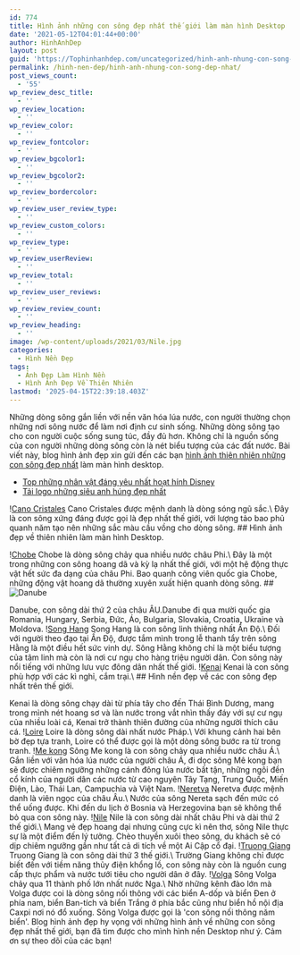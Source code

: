 ```yaml
---
id: 774
title: Hình ảnh những con sông đẹp nhất thế giới làm màn hình Desktop
date: '2021-05-12T04:01:44+00:00'
author: HinhAnhDep
layout: post
guid: 'https://Tophinhanhdep.com/uncategorized/hinh-anh-nhung-con-song-dep-nhat/'
permalink: /hinh-nen-dep/hinh-anh-nhung-con-song-dep-nhat/
post_views_count:
  - '55'
wp_review_desc_title:
  - ''
wp_review_location:
  - ''
wp_review_color:
  - ''
wp_review_fontcolor:
  - ''
wp_review_bgcolor1:
  - ''
wp_review_bgcolor2:
  - ''
wp_review_bordercolor:
  - ''
wp_review_user_review_type:
  - ''
wp_review_custom_colors:
  - ''
wp_review_type:
  - ''
wp_review_userReview:
  - ''
wp_review_total:
  - ''
wp_review_user_reviews:
  - ''
wp_review_review_count:
  - ''
wp_review_heading:
  - ''
image: /wp-content/uploads/2021/03/Nile.jpg
categories:
  - Hình Nền Đẹp
tags:
  - Ảnh Đẹp Làm Hình Nền
  - Hình Ảnh Đẹp Về Thiên Nhiên
lastmod: '2025-04-15T22:39:18.403Z'
---
```

Những dòng sông gắn liền với nền văn hóa lúa nước, con người thường chọn những nơi sông nước để làm nơi định cư sinh sống. Những dòng sông tạo cho con người cuộc sống sung túc, đầy đủ hơn. Không chỉ là nguồn sống của con người những dòng sông còn là nét biểu tượng của các đất nước. Bài viết này, blog hình ảnh đẹp xin gửi đến các bạn [hình ảnh thiên nhiên những con sông đẹp nhất](https://tophinhanhdep.com/hinh-nen-dep/hinh-anh-nhung-con-song-dep-nhat/) làm màn hình desktop.

- [Top những nhân vật đáng yêu nhất hoạt hính Disney](https://tophinhanhdep.com/hinh-nen-dep/hinh-nen-dt-nhan-vat-hoat-hinh-disney/)
- [Tải logo những siêu anh húng đẹp nhất](https://tophinhanhdep.com/hinh-nen-dep/hinh-nen-dien-thoai-logo-avenger/)

\![Cano Cristales](https://tophinhanhdep.com/wp-content/uploads/2021/03/Cano-Cristales.jpg) Cano Cristales được mệnh danh là dòng sóng ngũ sắc.\ Đây là con sông xứng đáng được gọi là đẹp nhất thế giới, với lượng tảo bao phủ quanh năm tạo nên những sắc màu cầu vồng cho dòng sông. ## Hình ảnh đẹp về thiên nhiên làm màn hình Desktop.

\![Chobe](https://tophinhanhdep.com/wp-content/uploads/2021/03/Chobe.jpg) Chobe là dòng sông chảy qua nhiều nước châu Phi.\ Đây là một trong những con sông hoang dã và kỳ lạ nhất thế giới, với một hệ động thực vật hết sức đa dạng của châu Phi. Bao quanh công viên quốc gia Chobe, những động vật hoang dã thường xuyên xuất hiện quanh dòng sông. ## ![Danube](https://tophinhanhdep.com/wp-content/uploads/2021/03/Danube.jpg)

Danube, con sông dài thứ 2 của châu ÂU.Danube đi qua mười quốc gia Romania, Hungary, Serbia, Đức, Áo, Bulgaria, Slovakia, Croatia, Ukraine và Moldova. \![Song Hang](https://tophinhanhdep.com/wp-content/uploads/2021/03/Hằng.jpg) Song Hang là con sông linh thiêng nhất Ấn Độ.\ Đối với người theo đạo tại Ấn Độ, được tắm mình trong lễ thanh tẩy trên sông Hằng là một điều hết sức vinh dự. Sông Hằng không chỉ là một biểu tượng của tâm linh mà còn là nơi cư ngụ cho hàng triệu người dân. Con sông này nổi tiếng với những lưu vực đông dân nhất thế giới. \![Kenai](https://tophinhanhdep.com/wp-content/uploads/2021/03/Kenai.jpg) Kenai là con sông phù hợp với các kì nghỉ, cắm trại.\ ## Hình nền đẹp về các con sông đẹp nhất trên thế giới.

Kenai là dòng sông chạy dài từ phía tây cho đến Thái Bình Dương, mang trong mình nét hoang sơ và làn nước trong vắt nhìn thấy đáy với sự cư ngụ của nhiều loài cá, Kenai trở thành thiên đường của những người thích câu cá. \![Loire](https://tophinhanhdep.com/wp-content/uploads/2021/03/Loire.jpg) Loire là dòng sông dài nhất nước Pháp.\ Với khung cảnh hai bên bờ đẹp tựa tranh, Loire có thể được gọi là một dòng sông bước ra từ trong tranh. \![Me kong](https://tophinhanhdep.com/wp-content/uploads/2021/03/Me-kong.jpg) Sông Me kong là con sông chảy qua nhiều nước châu Á.\ Gắn liền với văn hóa lúa nước của người châu Á, đi dọc sông Mê kong bạn sẽ được chiêm ngưỡng những cánh đông lúa nước bất tận, những ngôi đền cổ kính của người dân các nước từ cao nguyên Tây Tạng, Trung Quốc, Miến Điện, Lào, Thái Lan, Campuchia và Việt Nam. \![Neretva](https://tophinhanhdep.com/wp-content/uploads/2021/03/Neretva.jpg) Neretva được mệnh danh là viên ngọc của châu Âu.\ Nước của sông Nereta sạch đến mức có thể uống được. Khi đến du lịch ở Bosnia và Herzegovina bạn sẽ không thể bỏ qua con sông này. \![Nile](https://tophinhanhdep.com/wp-content/uploads/2021/03/Nile.jpg) Nile là con sông dài nhất châu Phi và dài thứ 2 thế giới.\ Mang vẻ đẹp hoang dại nhưng cũng cực kì nên thơ, sông Nile thực sự là một điểm đến lý tưởng. Chèo thuyền xuôi theo sông, du khách sẽ có dịp chiêm ngưỡng gần như tất cả di tích về một Ai Cập cổ đại. \![Truong Giang](https://tophinhanhdep.com/wp-content/uploads/2021/03/Truong-Giang.jpg) Truong Giang là con sông dài thứ 3 thế giới.\ Trường Giang không chỉ được biết đến với tiềm năng thủy điện khổng lồ, con sông này còn là nguồn cung cấp thực phẩm và nước tưới tiêu cho người dân ở đây. \![Volga](https://tophinhanhdep.com/wp-content/uploads/2021/03/Volga.jpg) Sông Volga chảy qua 11 thành phố lớn nhất nước Nga.\ Nhờ những kênh đào lớn mà Volga được coi là dòng sông nối thông với các biển A-dốp và biển Ðen ở phía nam, biển Ban-tích và biển Trắng ở phía bắc cũng như biển hồ nội địa Caxpi nơi nó đổ xuống. Sông Volga được gọi là 'con sông nối thông năm biển'. Blog hình ảnh đẹp hy vọng với những hình ảnh về những con sông đẹp nhất thế giới, bạn đã tìm được cho mình hình nền Desktop như ý. Cảm ơn sự theo dõi của các bạn!
